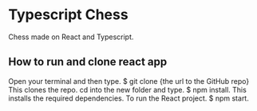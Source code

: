 # Typescript Chess

Chess made on React and Typescript.

## How to run and clone react app

Open your terminal and then type. $ git clone {the url to the GitHub repo} This clones the repo.
cd into the new folder and type. $ npm install. This installs the required dependencies.
To run the React project. $ npm start.
